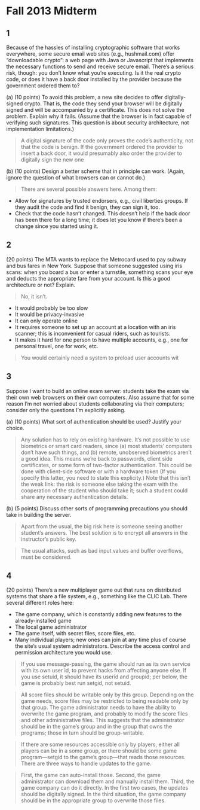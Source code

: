 # Fall 2013 Midterm

## 1
Because of the hassles of installing cryptographic software that works everywhere, some secure email
web sites (e.g., hushmail.com) offer “downloadable crypto”: a web page with Java or Javascript that implements the necessary functions to send and receive secure email. There’s a serious risk, though: you don’t know what you’re executing. Is it the real crypto code, or does it have a back door installed by the provider because the government ordered them to?

(a) (10 points) To avoid this problem, a new site decides to offer digitally-signed crypto. That is, the
code they send your browser will be digitally signed and will be accompanied by a certificate. This does not solve the problem. Explain why it fails. (Assume that the browser is in fact capable of verifying such signatures. This question is about security architecture, not implementation
limitations.)

> A digital signature of the code only proves the code’s authenticity, not that the code is benign.
If the government ordered the provider to insert a back door, it would presumably also order the
provider to digitally sign the new one

(b) (10 points) Design a better scheme that in principle can work. (Again, ignore the question of what
browsers can or cannot do.)

> There are several possible answers here. Among them:
* Allow for signatures by trusted endorsers, e.g., civil liberties groups. If they audit the code and find it benign, they can sign it, too.
* Check that the code hasn’t changed. This doesn’t help if the back door has been there for a long time; it does let you know if there’s been a change since you started using it.

## 2
(20 points) The MTA wants to replace the Metrocard used to pay subway and bus fares in New York. Suppose that someone suggested using iris scans: when you board a bus or enter a turnstile, something scans your eye and deducts the appropriate fare from your account. Is this a good architecture or not? Explain.

> No, it isn’t.
- It would probably be too slow
- It would be privacy-invasive
- It can only operate online
- It requires someone to set up an account at a location with an iris scanner; this is inconvenient for casual riders, such as tourists.
- It makes it hard for one person to have multiple accounts, e.g., one for personal travel, one for work, etc.

> You would certainly need a system to preload user accounts wit

## 3
Suppose I want to build an online exam server: students take the exam via their own web browsers on their own computers. Also assume that for some reason I’m not worried about students collaborating via their computers; consider only the questions I’m explicitly asking.

(a) (10 points) What sort of authentication should be used? Justify your choice.
    
> Any solution has to rely on existing hardware. It’s not possible to use biometrics or smart card readers, since (a) most students’ computers don’t have such things, and (b) remote, unobserved biometrics aren’t a good idea. This means we’re back to passwords, client side certificates, or some form of two-factor authentication. This could be done with client-side software or with a hardware token (If you specify this latter, you need to state this explicity.)
Note that this isn’t the weak link: the risk is someone else taking the exam with the cooperation of the student who should take it; such a student could share any necessary authentication details.

(b) (5 points) Discuss other sorts of programming precautions you should take in building the server.
    
> Apart from the usual, the big risk here is someone seeing another student’s answers. The best solution is to encrypt all answers in the instructor’s public key.

> The usual attacks, such as bad input values and buffer overflows, must be considered.

## 4
(20 points) There’s a new multiplayer game out that runs on distributed systems that share a file system, e.g., something like the CLIC Lab. There several different roles here:

* The game company, which is constantly adding new features to the already-installed game
* The local game administrator
* The game itself, with secret files, score files, etc.
* Many individual players; new ones can join at any time
plus of course the site’s usual system administrators. Describe the access control and permission architecture
you would use.
    
> If you use message-passing, the game should run as its own service with its own user id, to prevent hacks from affecting anyone else. If you use setuid, it should have its userid and groupid; per below, the game is probably best run setgid, not setuid.

> All score files should be writable only by this group. Depending on the game needs, score files may be restricted to being readable only by that group. The game administrator needs to have the ability to overwrite the game program, and probably to modify the score files and other administrative files. This suggests that the administrator should be in the game’s group and in the group that owns the programs; those in turn should be group-writable.

> If there are some resources accessible only by players, either all players can be in a some group, or there should be some game program—setgid to the game’s group—that reads those resources. There are three ways to handle updates to the game. 

> First, the game can auto-install those. Second,
the game administrator can download them and manually install them. Third, the game company can do it directly. In the first two cases, the updates should be digitally signed. In the third situation, the game company should be in the appropriate group to overwrite those files.


